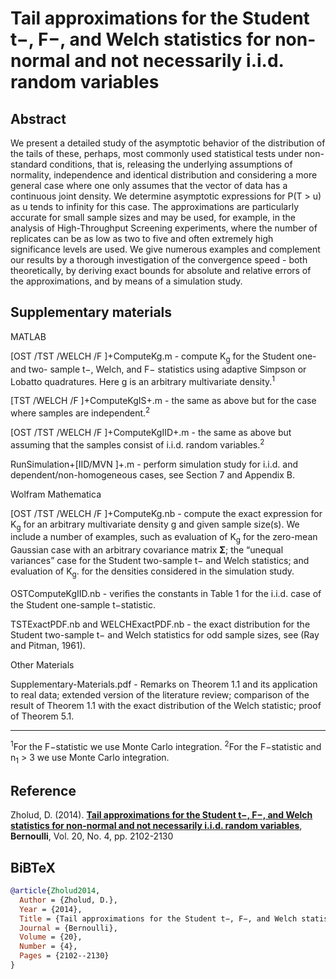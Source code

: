 # Tail approximations for the Student t−, F−, and Welch statistics for non-normal and not necessarily i.i.d. random variables

## Abstract
We present a detailed study of the asymptotic behavior of the distribution of the tails of these, perhaps, most commonly used statistical tests under non-standard conditions, that is, releasing the underlying assumptions of normality, independence and identical distribution and considering a more general case where one only assumes that the vector of data has a continuous joint density. We determine asymptotic expressions for P(T > u) as u tends to infinity for this case. The approximations are particularly accurate for small sample sizes and may be used, for example, in the analysis of High-Throughput Screening experiments, where the number of replicates can be as low as two to five and often extremely high significance levels are used. We give numerous examples and complement our results by a thorough investigation of the convergence speed - both theoretically, by deriving exact bounds for absolute and relative errors of the approximations, and by means of a simulation study.

## Supplementary materials

MATLAB

[OST /TST /WELCH /F ]+ComputeKg.m - compute K<sub>g</sub> for the Student one- and two- sample t−, Welch, and F− statistics using adaptive Simpson or Lobatto quadratures. Here g is an arbitrary multivariate density.<sup>1</sup>

[TST /WELCH /F ]+ComputeKgIS+.m - the same as above but for the case where samples are independent.<sup>2</sup>

[OST /TST /WELCH /F ]+ComputeKgIID+.m - the same as above but assuming that the samples consist of i.i.d. random variables.<sup>2</sup>

RunSimulation+[IID/MVN ]+.m - perform simulation study for i.i.d. and dependent/non-homogeneous cases, see Section 7 and Appendix B.

Wolfram Mathematica

[OST /TST /WELCH /F ]+ComputeKg.nb - compute the exact expression for K<sub>g</sub> for an arbitrary multivariate density g and given sample size(s). We include a number of examples, such as evaluation of K<sub>g</sub> for the zero-mean Gaussian case with an arbitrary covariance matrix **Σ**; the “unequal variances” case for the Student two-sample t− and Welch statistics; and evaluation of K<sub>g</sub>. for the densities considered in the simulation study.

OSTComputeKgIID.nb - veriﬁes the constants in Table 1 for the i.i.d. case of the Student one-sample t−statistic.

TSTExactPDF.nb and WELCHExactPDF.nb - the exact distribution for the Student two-sample t− and Welch statistics for odd sample sizes, see (Ray and Pitman, 1961).

Other Materials

Supplementary-Materials.pdf - Remarks on Theorem 1.1 and its application to real data; extended version of the literature review; comparison of the result of Theorem 1.1 with the exact distribution of the Welch statistic; proof of Theorem 5.1.
 
___
<sup>1</sup>For the F−statistic we use Monte Carlo integration. 
<sup>2</sup>For the F−statistic and n<sub>1</sub> > 3 we use Monte Carlo integration.

## Reference
Zholud, D. (2014). [**Tail approximations for the Student t−, F−, and Welch statistics for non-normal and not necessarily i.i.d. random variables**](http://www.zholud.com/articles/Tail-approximations-for-the-Student-t-,-F-,-and-Welch-statistics-for-non-normal-and-not-necessarily-i.i.d.-random-variables.pdf), **Bernoulli**, Vol. 20, No. 4, pp. 2102-2130

## BiBTeX

``` BiBTeX
@article{Zholud2014,
  Author = {Zholud, D.},
  Year = {2014},
  Title = {Tail approximations for the Student t−, F−, and Welch statistics for non-normal and not necessarily i.i.d. random variables},
  Journal = {Bernoulli},
  Volume = {20},
  Number = {4},
  Pages = {2102--2130}
}
``` 
